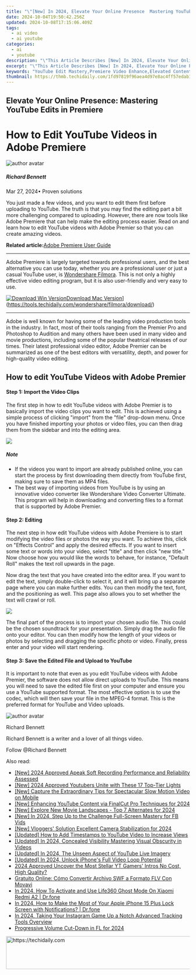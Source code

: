 ```yaml
---
title: "\"[New] In 2024, Elevate Your Online Presence  Mastering YouTube Edits in Premiere\""
date: 2024-10-04T19:50:42.256Z
updated: 2024-10-08T17:15:06.409Z
tags:
  - ai video
  - ai youtube
categories:
  - ai
  - youtube
description: "\"This Article Describes [New] In 2024, Elevate Your Online Presence: Mastering YouTube Edits in Premiere\""
excerpt: "\"This Article Describes [New] In 2024, Elevate Your Online Presence: Mastering YouTube Edits in Premiere\""
keywords: "YouTube Edit Mastery,Premiere Video Enhance,Elevated Content Creation,Digital Brand Improvement,Online Presence Boosting,Media Production Expertise,Edit Quality Control"
thumbnail: https://thmb.techidaily.com/1fd97819f96aea4d97e8ac4ff57edab197b6c14d91b0c90b63f17b606d1e7ada.jpg
---
```


## Elevate Your Online Presence: Mastering YouTube Edits in Premiere

# How to Edit YouTube Videos in Adobe Premiere

![author avatar](https://images.wondershare.com/filmora/article-images/richard-bennett.jpg)

##### Richard Bennett

 Mar 27, 2024• Proven solutions

 You just made a few videos, and you want to edit them first before uploading to YouTube. The truth is that you may find the editing part a bit more challenging compared to uploading. However, there are now tools like Adobe Premiere that can help make the editing process easier. Read on and learn how to edit YouTube videos with Adobe Premier so that you can create amazing videos.

**Related article:**[Adobe Premiere User Guide](https://tools.techidaily.com/wondershare/filmora/download/)

---

 Adobe Premiere is largely targeted towards professional users, and the best alternative you can use today, whether you are a professional user or just a casual YouTube user, is [Wondershare Filmora](https://tools.techidaily.com/wondershare/filmora/download/). This is not only a highly effective video editing program, but it is also user-friendly and very easy to use.

[![Download Win Version](https://images.wondershare.com/filmora/guide/download-btn-win.jpg)](https://tools.techidaily.com/wondershare/filmora/download/)[Download Mac Version](https://images.wondershare.com/filmora/guide/download-btn-mac.jpg)](https://tools.techidaily.com/wondershare/filmora/download/)

---

 Adobe is well known for having some of the leading video production tools in the industry. In fact, most of their tools ranging from the Premier Pro and Photoshop to Audition and many others have been used in many video and movie productions, including some of the popular theatrical releases of our times. Their latest professional video editor, Adobe Premier can be summarized as one of the best editors with versatility, depth, and power for high-quality video editing.

## How to edit YouTube Videos with Adobe Premier

#### Step 1: Import the Video Clips

 The first step in how to edit YouTube videos with Adobe Premier is to basically import the video clips you want to edit. This is achieved using a simple process of clicking "import" from the "file" drop-down menu. Once you have finished importing your photos or video files, you can then drag them from the sidebar and into the editing area.

![](https://images.wondershare.com/filmora/article-images/adobe-premiere-interface.jpg)

##### Note

* If the videos you want to import are already published online, you can start the process by first downloading them directly from YouTube first, making sure to save them as MP4 files.
* The best way of importing videos from YouTube is by using an innovative video converter like Wondershare Video Converter Ultimate. This program will help in downloading and converting files to a format that is supported by Adobe Premier.

#### Step 2: Editing

 The next step in how edit YouTube videos with Adobe Premiere is to start modifying the video files or photos the way you want. To achieve this, click on "Effects Control" and apply the desired effects. If you want to insert some text or words into your video, select "title" and then click "new title." Now choose how you would like the words to behave, for instance, "Default Roll" makes the text roll upwards in the page.

 Now drag the text that you have created into the editor area. If you want to edit the text, simply double-click to select it, and it will bring up a separate page where you can make further edits. You can then modify the text, font, and the positioning as well. This page also allows you to set whether the text will crawl or roll.

![](https://images.wondershare.com/filmora/article-images/add-text-with-premiere-pro-3.jpg)

 The final part of the process is to import your chosen audio file. This could be the chosen soundtrack for your presentation. Simply drag the audio file onto your editor. You can then modify how the length of your videos or photos by selecting and dragging the specific photo or video. Finally, press enter and your video will start rendering.

#### Step 3: Save the Edited File and Upload to YouTube

 It is important to note that even as you edit YouTube videos with Adobe Premier, the software does not allow direct uploads to YouTube. This means you will need to save the edited file first on your computer and ensure you use a YouTube supported format. The most effective option is to use the  codec, which will then save your file in the MPEG-4 format. This is the preferred format for YouTube and Video uploads.

![author avatar](https://images.wondershare.com/filmora/article-images/richard-bennett.jpg)

Richard Bennett

Richard Bennett is a writer and a lover of all things video.

Follow @Richard Bennett

<ins class="adsbygoogle"
     style="display:block"
     data-ad-format="autorelaxed"
     data-ad-client="ca-pub-7571918770474297"
     data-ad-slot="1223367746"></ins>

<ins class="adsbygoogle"
     style="display:block"
     data-ad-client="ca-pub-7571918770474297"
     data-ad-slot="8358498916"
     data-ad-format="auto"
     data-full-width-responsive="true"></ins>

<span class="atpl-alsoreadstyle">Also read:</span>
<div><ul>
<li><a href="https://screen-capture.techidaily.com/new-2024-approved-apeak-soft-recording-performance-and-reliability-assessed/"><u>[New] 2024 Approved Apeak Soft Recording Performance and Reliability Assessed</u></a></li>
<li><a href="https://youtube-sure.techidaily.com/024-approved-youtubers-unite-with-these-17-top-tier-lights/"><u>[New] 2024 Approved Youtubers Unite with These 17 Top-Tier Lights</u></a></li>
<li><a href="https://extra-information.techidaily.com/new-capture-the-extraordinary-tips-for-spectacular-slow-motion-video-on-mobile/"><u>[New] Capture the Extraordinary Tips for Spectacular Slow Motion Video on Mobile</u></a></li>
<li><a href="https://youtube-sure.techidaily.com/nhancing-youtube-content-via-finalcut-pro-techniques-for-2024/"><u>[New] Enhancing YouTube Content via FinalCut Pro Techniques for 2024</u></a></li>
<li><a href="https://youtube-sure.techidaily.com/xplore-new-movie-landscapes-top-7-alternates-for-2024/"><u>[New] Explore New Movie Landscapes - Top 7 Alternates for 2024</u></a></li>
<li><a href="https://facebook-videos.techidaily.com/new-in-2024-step-up-to-the-challenge-full-screen-mastery-for-fb-vids/"><u>[New] In 2024, Step Up to the Challenge Full-Screen Mastery for FB Vids</u></a></li>
<li><a href="https://youtube-sure.techidaily.com/loggers-solution-excellent-camera-stabilization-for-2024/"><u>[New] Vloggers' Solution Excellent Camera Stabilization for 2024</u></a></li>
<li><a href="https://youtube-sure.techidaily.com/ed-how-to-add-timestamps-to-youtube-video-to-increase-views/"><u>[Updated] How to Add Timestamps to YouTube Video to Increase Views</u></a></li>
<li><a href="https://facebook-record-videos.techidaily.com/updated-in-2024-concealed-visibility-mastering-visual-obscurity-in-videos/"><u>[Updated] In 2024, Concealed Visibility Mastering Visual Obscurity in Videos</u></a></li>
<li><a href="https://youtube-sure.techidaily.com/ed-in-2024-the-unseen-aspect-of-youtube-live-imagery/"><u>[Updated] In 2024, The Unseen Aspect of YouTube Live Imagery</u></a></li>
<li><a href="https://youtube-sure.techidaily.com/ed-in-2024-unlock-iphones-full-video-loop-potential/"><u>[Updated] In 2024, Unlock iPhone's Full Video Loop Potential</u></a></li>
<li><a href="https://youtube-sure.techidaily.com/approved-uncover-the-most-stellar-yt-gamers-intros-no-cost-high-quality/"><u>2024 Approved Uncover the Most Stellar YT Gamers' Intros No Cost, High Quality?</u></a></li>
<li><a href="https://some-knowledge.techidaily.com/gratuito-online-como-convertir-archivo-swf-a-formato-flv-con-movavi/"><u>Gratuito Online: Cómo Convertir Archivo SWF a Formato FLV Con Movavi</u></a></li>
<li><a href="https://location-social.techidaily.com/in-2024-how-to-activate-and-use-life360-ghost-mode-on-xiaomi-redmi-a2-drfone-by-drfone-virtual-android/"><u>In 2024, How To Activate and Use Life360 Ghost Mode On Xiaomi Redmi A2 | Dr.fone</u></a></li>
<li><a href="https://iphone-unlock.techidaily.com/in-2024-how-to-make-the-most-of-your-apple-iphone-15-plus-lock-screen-with-notifications-drfone-by-drfone-ios/"><u>In 2024, How to Make the Most of Your Apple iPhone 15 Plus Lock Screen with Notifications? | Dr.fone</u></a></li>
<li><a href="https://instagram-video-files.techidaily.com/in-2024-taking-your-instagram-game-up-a-notch-advanced-tracking-tools-overview/"><u>In 2024, Taking Your Instagram Game Up a Notch Advanced Tracking Tools Overview</u></a></li>
<li><a href="https://extra-skills.techidaily.com/progressive-volume-cut-down-in-fl-for-2024/"><u>Progressive Volume Cut-Down in FL for 2024</u></a></li>
</ul></div>

<!-- affiliate ads begin -->
<a href="https://appsumo.8odi.net/c/5597632/2100542/7443" target="_top" id="2100542">
  <img src="//a.impactradius-go.com/display-ad/7443-2100542" border="0" alt="https://techidaily.com" width="728" height="90"/>
</a>
<img height="0" width="0" src="https://appsumo.8odi.net/i/5597632/2100542/7443" style="position:absolute;visibility:hidden;" border="0" />
<!-- affiliate ads end -->

